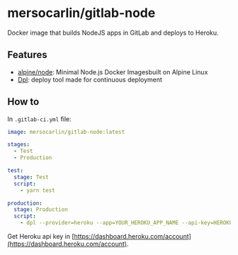 # mersocarlin/gitlab-node

Docker image that builds NodeJS apps in GitLab and deploys to Heroku.

## Features

- [alpine/node](https://github.com/mhart/alpine-node): Minimal Node.js Docker Imagesbuilt on Alpine Linux
- [Dpl](https://github.com/travis-ci/dpl): deploy tool made for continuous deployment

## How to

In `.gitlab-ci.yml` file: 

```yml
image: mersocarlin/gitlab-node:latest

stages: 
  - Test
  - Production

test:
  stage: Test
  script:
    - yarn test

production:
  stage: Production
  script:
    - dpl --provider=heroku --app=YOUR_HEROKU_APP_NAME --api-key=HEROKU_PRODUCTION_API_KEY
```

Get Heroku api key in [https://dashboard.heroku.com/account](https://dashboard.heroku.com/account).
